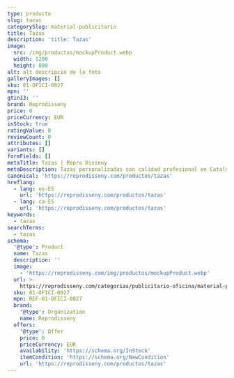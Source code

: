 ```yaml
---
type: producto
slug: tazas
categorySlug: material-publicitario
title: Tazas
description: 'title: Tazas'
image:
  src: /img/productos/mockupProduct.webp
  width: 1200
  height: 800
alt: alt descripció de la foto
galleryImages: []
sku: 01-OFICI-0027
mpn: ''
gtin13: ''
brand: Reprodisseny
price: 0
priceCurrency: EUR
inStock: true
ratingValue: 0
reviewCount: 0
attributes: []
variants: []
formFields: []
metaTitle: Tazas | Repro Disseny
metaDescription: Tazas personalizadas con calidad profesional en Cataluña.
canonical: 'https://reprodisseny.com/productos/tazas'
hreflang:
  - lang: es-ES
    url: 'https://reprodisseny.com/productos/tazas'
  - lang: ca-ES
    url: 'https://reprodisseny.com/productos/tazas'
keywords:
  - tazas
searchTerms:
  - tazas
schema:
  '@type': Product
  name: Tazas
  description: ''
  image:
    - 'https://reprodisseny.com/img/productos/mockupProduct.webp'
  url: >-
    https://reprodisseny.com/categorias/publicitario-oficina/material-publicitario/tazas
  sku: 01-OFICI-0027
  mpn: REF-01-OFICI-0027
  brand:
    '@type': Organization
    name: Reprodisseny
  offers:
    '@type': Offer
    price: 0
    priceCurrency: EUR
    availability: 'https://schema.org/InStock'
    itemCondition: 'https://schema.org/NewCondition'
    url: 'https://reprodisseny.com/productos/tazas'
---
```


